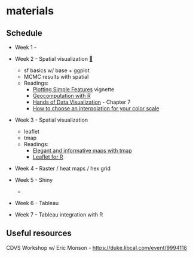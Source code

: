 # materials

## Schedule

* Week 1 - 

* Week 2 - Spatial visualization [:blue_book:](https://sta693-sp23.github.io/materials/week2/week2.html)
  - sf basics w/ base + ggplot
  - MCMC results with spatial
  - Readings:
    - [Plotting Simple Features](https://r-spatial.github.io/sf/articles/sf5.html) vignette
    - [Geocomputation with R](https://geocompr.robinlovelace.net/)
    - [Hands of Data Visualization](https://handsondataviz.org/map.html) - Chapter 7
    - [How to choose an interpolation for your color scale](https://blog.datawrapper.de/interpolation-for-color-scales-and-maps/)

* Week 3 - Spatial visualization
  - leaflet
  - tmap
  - Readings:
    - [Elegant and informative maps with tmap](https://r-tmap.github.io/tmap-book/)
    - [Leaflet for R](https://rstudio.github.io/leaflet/)


* Week 4 - Raster / heat maps / hex grid

* Week 5 - Shiny 

  -

* Week 6 - Tableau

* Week 7 - Tableau integration with R


## Useful resources

CDVS Workshop w/ Eric Monson - https://duke.libcal.com/event/9994118

